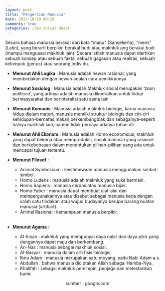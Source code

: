 ```yaml
---
layout: post
title: "Pengertian Manusia"
date: 2013-10-10 08:25
comments: true
categories: ilmu_sosial_dasar
---
```


Secara bahasa manusia berasal dari kata “manu” (Sansekerta), “mens” (Latin), yang berarti berpikir, berakal budi atau makhluk ang berakal budi (mampu menguasai makhluk lain).
Secara istilah manusia dapat diartikan sebuah konsep atau sebuah fakta, sebuah gagasan atau realitas, sebuah kelompok (genus) atau seorang individu.

<!-- more -->

* **Menurut Ahli Logika** :
Manusia adalah hewan rasional, yang membedakan dengan hewan adalah cara pemikirannya.

* **Menurut Sosiolog** :
Manusia adalah Makhluk sosial merupakan ‘zoon politicon’, yang artinya adalah
manusia dikodratkan untuk hidup bermasyarakat 
dan berinteraksi satu sama lain

* **Menurut Komunis** :
Manusia adalah makhluk biologis, karna manusia hidup dialam materi, manusia memilki struktur biologis dan ciri-ciri kehidupan-bernafas,makan,berkembangbiak,dan sebagainya-seperti halnya makhluk lain, namun tidak percaya adanya tuhan dll.

* **Menurut Ahli Ekonom** :
Manusia adalah Homo economicus, makhluk yang dapat bekerja atau memproduksi, sosok manusia yang rasional dan berkebebasan dalam menentukan pilihan-pilihan yang ada untuk mencapai tujuan tertentu.

* **Menurut Filosof** :
	 * Animal Symbolicum : keistimewaan manusia menggunakan simbol-simbol.
	 * Homo Ludens : manusia adalah makhluk yang suka bermain.
	 * Homo Sapiens : manusia cerdas atau manusia bijak.
	 * Homo Faber : manusia dapat membuat alat-alat dan mempergunakannya atau disebut sebagai manusia kerja dengan salah satu tindakan atau wujud budayanya berupa barang buatan manusia (artifact).
	 * Animal Rasional : kemampuan manusia berpikir.<br><br>

* **Menurut Agama** :
	* Al-Insan : makhluk yang mempunyai daya nalar dan daya pikir yang dengannya dapat maju dan berkembang.
	* An-Nas : manusia sebagai makhluk sosial.
	* Al-Basyar : manusia dalam arti fisis-biologis.
	* Ibnu Adam : manusia merupakan satu moyang, yaitu Nabi Adam a.s.
	* Abdullah : bahwa manusia diciptakan Allah sebagai Hamba-Nya.
	* Khalifah : sebagai makhluk pemimpin, penjaga dan melestarikan bumi.
	
	<p align="center">sumber : google.com</p>
